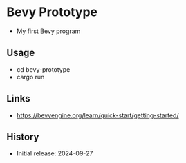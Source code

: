 # Bevy Prototype

- My first Bevy program

## Usage

- cd bevy-prototype
- cargo run

## Links

- https://bevyengine.org/learn/quick-start/getting-started/

## History

- Initial release: 2024-09-27
